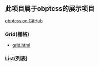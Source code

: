 ## 此项目属于obptcss的展示项目

[obptcss on GitHub](https://github.com/triday/obptcss/)

### Grid(栅格)

- [grid.html](/demos/grid/grid.html)



### List(列表)
